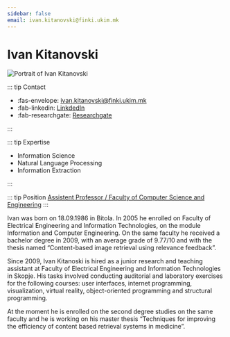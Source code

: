 ```yaml
---
sidebar: false
email: ivan.kitanovski@finki.ukim.mk
---
```


# Ivan Kitanovski

![Portrait of Ivan Kitanovski](assets/img/partner/ukim/lecturer/ivan-kitanovski.jpg "Portrait of Ivan Kitanovski")

::: tip Contact

- :fas-envelope: [ivan.kitanovski@finki.ukim.mk](mailto:ivan.kitanovski@finki.ukim.mk)
- :fab-linkedin: [LinkdedIn](https://www.linkedin.com/in/ivan-kitanovski/)
- :fab-researchgate: [Researchgate](https://www.researchgate.net/profile/Ivan_Kitanovski)

:::

::: tip Expertise

- Information Science
- Natural Language Processing
- Information Extraction

:::

::: tip Position
[Assistent Professor / Faculty of Computer Science and Engineering](https://www.finki.ukim.mk/en/staff/ivan-kitanovski)
:::

Ivan was born on 18.09.1986 in Bitola.
In 2005 he enrolled on Faculty of Electrical Engineering and Information Technologies, on the module Information and Computer Engineering.
On the same faculty he received a bachelor degree in 2009, with an average grade of 9.77/10 and with the thesis named “Content-based image retrieval using relevance feedback”.

<!-- more -->

Since 2009, Ivan Kitanoski is hired as a junior research and teaching assistant at Faculty of Electrical Engineering and Information Technologies in Skopje.
His tasks involved conducting auditorial and laboratory exercises for the following courses: user interfaces, internet programming, visualization, virtual reality, object-oriented programming and structural programming.

At the moment he is enrolled on the second degree studies on the same faculty and he is working on his master thesis “Techniques for improving the efficiency of content based retrieval systems in medicine”.
